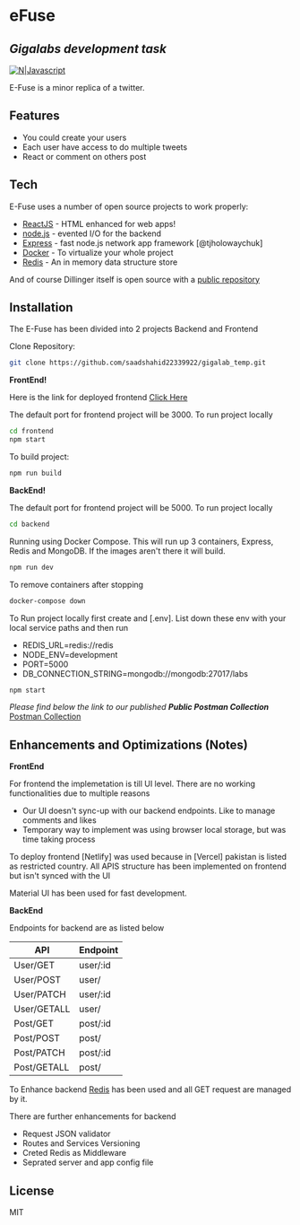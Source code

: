 # eFuse

## _Gigalabs development task_

[![N|Javascript](https://cldup.com/dTxpPi9lDf.thumb.png)](https://nodejs.org/en/)

E-Fuse is a minor replica of a twitter.

## Features

- You could create your users
- Each user have access to do multiple tweets
- React or comment on others post

## Tech

E-Fuse uses a number of open source projects to work properly:

- [ReactJS] - HTML enhanced for web apps!
- [node.js] - evented I/O for the backend
- [Express] - fast node.js network app framework [@tjholowaychuk]
- [Docker] - To virtualize your whole project
- [Redis] - An in memory data structure store

And of course Dillinger itself is open source with a [public repository][efuse]

## Installation

The E-Fuse has been divided into 2 projects Backend and Frontend

Clone Repository:

```sh
git clone https://github.com/saadshahid22339922/gigalab_temp.git
```

**FrontEnd!**

Here is the link for deployed frontend [Click Here][frontend]

The default port for frontend project will be 3000. To run project locally

```sh
cd frontend
npm start
```

To build project:

```sh
npm run build
```

**BackEnd!**

The default port for frontend project will be 5000. To run project locally

```sh
cd backend
```

Running using Docker Compose. This will run up 3 containers, Express, Redis and MongoDB. If the images aren't there it will build.

```sh
npm run dev
```

To remove containers after stopping

```sh
docker-compose down
```


To Run project locally first create and [.env]. List down these env with your local service paths and then run

- REDIS_URL=redis://redis
- NODE_ENV=development
- PORT=5000
- DB_CONNECTION_STRING=mongodb://mongodb:27017/labs

```sh
npm start
```

_Please find below the link to our published **Public Postman Collection**_
[Postman Collection][collection]

## Enhancements and Optimizations (Notes)

**FrontEnd**

For frontend the implemetation is till UI level. There are no working functionalities due to multiple reasons

- Our UI doesn't sync-up with our backend endpoints. Like to manage comments and likes
- Temporary way to implement was using browser local storage, but was time taking process

To deploy frontend [Netlify] was used because in [Vercel] pakistan is listed as restricted country.
All APIS structure has been implemented on frontend but isn't synced with the UI

Material UI has been used for fast development.

**BackEnd**

Endpoints for backend are as listed below

| API | Endpoint |
| ------ | ------ |
| User/GET | user/:id |
| User/POST | user/ |
| User/PATCH | user/:id |
| User/GETALL | user/ |
| Post/GET | post/:id |
| Post/POST | post/ |
| Post/PATCH | post/:id |
| Post/GETALL | post/ |

To Enhance backend [Redis] has been used and all GET request are managed by it.

There are further enhancements for backend

- Request JSON validator
- Routes and Services Versioning
- Creted Redis as Middleware
- Seprated server and app config file

## License

MIT

[reactjs]: https://reactjs.org/
[frontend]: https://63a293103f0aa226bf00f329--capable-marigold-04d79b.netlify.app/
[express]: http://expressjs.com
[node.js]: http://nodejs.org
[redis]: https://redis.io/
[docker]: https://www.docker.com/
[efuse]: https://github.com/saadshahid22339922/gigalab_temp
[collection]: https://www.postman.com/restless-capsule-838874/workspace/gigalabs/collection/17093993-434b0919-ae94-4873-872b-268a68e8d4ce?ctx=documentation
